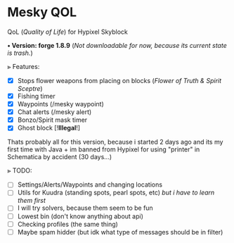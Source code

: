 # Mesky QOL
QoL (*Quality of Life*) for Hypixel Skyblock

**• Version: forge 1.8.9**
(*Not downloadable for now, because its current state is trash.*)

⪢ Features: 
- [x] Stops flower weapons from placing on blocks (*Flower of Truth & Spirit Sceptre*)
- [x] Fishing timer
- [x] Waypoints (/mesky waypoint)
- [x] Chat alerts (/mesky alert)
- [x] Bonzo/Spirit mask timer
- [x] Ghost block [!**Illegal**!]

Thats probably all for this version, because i started 2 days ago and its my first time with Java + im banned from Hypixel for using "printer" in Schematica by accident (30 days...)

⪢ TODO:
  - [ ] Settings/Alerts/Waypoints and changing locations
  - [ ] Utils for Kuudra (standing spots, pearl spots, etc) *but i have to learn them first*
  - [ ] I will try solvers, because them seem to be fun
  - [ ] Lowest bin (don't know anything about api)
  - [ ] Checking profiles (the same thing)
  - [ ] Maybe spam hidder (but idk what type of messages should be in filter)

<!-- Unity + C# was easier than this, there's almost no documentation about forge 1.8.9 --!>
